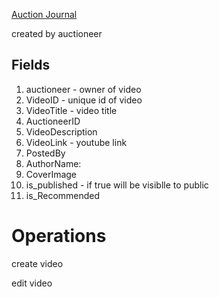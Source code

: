 [Auction Journal](../index.md)

created by auctioneer

## Fields

1. auctioneer - owner of video
2. VideoID - unique id of video
3. VideoTitle - video title
4. AuctioneerID
5. VideoDescription
6. VideoLink - youtube link
7. PostedBy
8. AuthorName:
9. CoverImage
10. is_published - if true will be visiblle to public
11. is_Recommended

# Operations

create video

edit video
